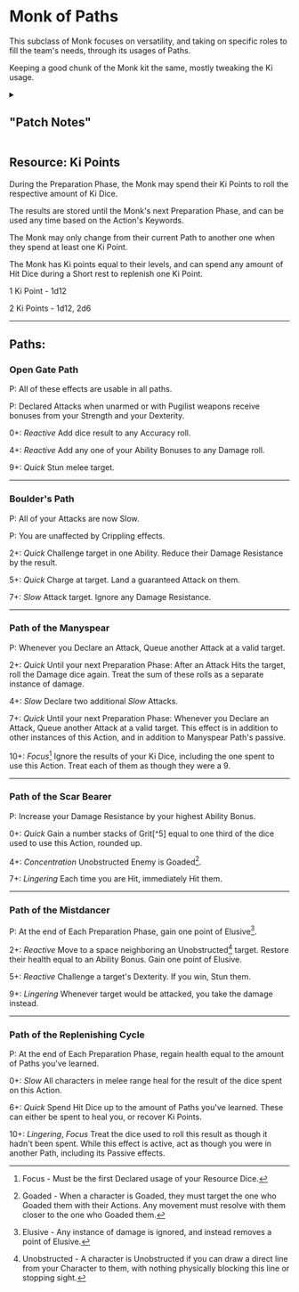 # Monk of Paths

This subclass of Monk focuses on versatility, and taking on specific roles to fill the team's needs, through its usages of Paths.

Keeping a good chunk of the Monk kit the same, mostly tweaking the Ki usage.

<details> 
<li>
<ul>
Any usage of Ki points has been replaced with the Resource system listed below.   
</ul>
<ul>
Since some usages are unlocked at certain levels:   
</ul>
<ul>
replace in Monk: Ki (lvl 2) with the Open Gate Path.
</ul>
<ul>
remove from Monk: Ki-Fueled Attack (lvl 3), Quickened Healing (lvl 4), Focused Aim (lvl 5).
</ul>
<ul>
add: Path Training at levels 3, 5, 9, 13, and 18.
</ul>

</li>
<summary>
<h2>"Patch Notes"</h2>
</summary>
</details>

## Resource: Ki Points

During the Preparation Phase, the Monk may spend their Ki Points to roll the respective amount of Ki Dice.

The results are stored until the Monk's next Preparation Phase, and can be used any time based on the Action's Keywords.

The Monk may only change from their current Path to another one when they spend at least one Ki Point.

The Monk has Ki points equal to their levels, and can spend any amount of Hit Dice during a Short rest to replenish one Ki Point.

1 Ki Point - 1d12

2 Ki Points - 1d12, 2d6

***


## Paths:

### Open Gate Path

P: All of these effects are usable in all paths.

P: Declared Attacks when unarmed or with Pugilist weapons receive bonuses from your Strength and your Dexterity.

0+: _Reactive_ Add dice result to any Accuracy roll.

4+: _Reactive_ Add any one of your Ability Bonuses to any Damage roll.

9+: _Quick_ Stun melee target.




***

### Boulder's Path

P: All of your Attacks are now Slow.

P: You are unaffected by Crippling effects.

2+: _Quick_ Challenge target in one Ability. Reduce their Damage Resistance by the result.

5+: _Quick_ Charge at target. Land a guaranteed Attack on them.

7+: _Slow_ Attack target. Ignore any Damage Resistance.


***


### Path of the Manyspear 

P: Whenever you Declare an Attack, Queue another Attack at a valid target. 

2+: _Quick_ Until your next Preparation Phase: After an Attack Hits the target, roll the Damage dice again. Treat the sum of these rolls as a separate instance of damage.

4+:  _Slow_ Declare two additional _Slow_ Attacks.

7+: _Quick_ Until your next Preparation Phase: Whenever you Declare an Attack, Queue another Attack at a valid target. This effect is in addition to other instances of this Action, and in addition to Manyspear Path's passive.

10+: _Focus_[^1] Ignore the results of your Ki Dice, including the one spent to use this Action. Treat each of them as though they were a 9.



***


### Path of the Scar Bearer 

P: Increase your Damage Resistance by your highest Ability Bonus.

0+: _Quick_ Gain a number stacks of Grit[^5] equal to one third of the dice used to use this Action, rounded up.

4+: _Concentration_ Unobstructed Enemy is Goaded[^4].

7+: _Lingering_ Each time you are Hit, immediately Hit them.

***



### Path of the Mistdancer 

P: At the end of Each Preparation Phase, gain one point of Elusive[^2].

2+: _Reactive_ Move to a space neighboring an Unobstructed[^3] target. Restore their health equal to an Ability Bonus. Gain one point of Elusive.

5+: _Reactive_ Challenge a target's Dexterity. If you win, Stun them.

9+: _Lingering_ Whenever target would be attacked, you take the damage instead.

***

### Path of the Replenishing Cycle

P: At the end of Each Preparation Phase, regain health equal to the amount of Paths you've learned.

0+: _Slow_ All characters in melee range heal for the result of the dice spent on this Action. 

6+: _Quick_ Spend Hit Dice up to the amount of Paths you've learned. These can either be spent to heal you, or recover Ki Points.

10+: _Lingering_, _Focus_ Treat the dice used to roll this result as though it hadn't been spent. While this effect is active, act as though you were in another Path, including its Passive effects.

[^1]: Focus - Must be the first Declared usage of your Resource Dice.
[^2]: Elusive - Any instance of damage is ignored, and instead removes a point of Elusive.
[^3]: Unobstructed - A character is Unobstructed if you can draw a direct line from your Character to them, with nothing physically blocking this line or stopping sight.
[^4]: Goaded - When a character is Goaded, they must target the one who Goaded them with their Actions. Any movement must resolve with them closer to the one who Goaded them.